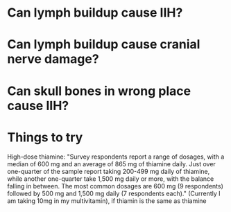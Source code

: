 # Can lymph buildup cause IIH?


# Can lymph buildup cause cranial nerve damage? 

# Can skull bones in wrong place cause IIH? 



# Things to try
High-dose thiamine: "Survey respondents report a range of dosages, with a median of 600 mg and an average of 865 mg of thiamine daily.  Just over one-quarter of the sample report taking 200-499 mg daily of thiamine, while another one-quarter take 1,500 mg daily or more, with the balance falling in between.  The most common dosages are 600 mg (9 respondents) followed by 500 mg and 1,500 mg daily (7 respondents each)." (Currently I am taking 10mg in my multivitamin), if thiamin is the same as thiamine

